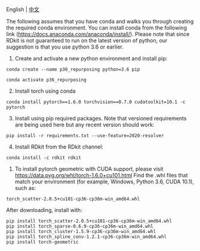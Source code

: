 English | [中文](installation_guide_CN.md)

The following assumes that you have conda and walks you through creating the required conda environment. You can install conda from the following link (https://docs.anaconda.com/anaconda/install/). 
Please note that since RDkit is not guaranteed to run on the latest version of python, our suggestion is that you use python 3.6 or earlier. 

1. Create and activate a new python environment and install pip:
````
conda create --name p36_repurposing python=3.6 pip
````
````
conda activate p36_repurposing
````

2. Install torch using conda
````
conda install pytorch==1.6.0 torchvision==0.7.0 cudatoolkit=10.1 -c pytorch
````

3. Install using pip required packages. Note that versioned requirements are being used here but any recent version should work:
````
pip install -r requirements.txt --use-feature=2020-resolver
````

4. Install RDkit from the RDkit channel:
````
conda install -c rdkit rdkit
````


1. To install pytorch geometric with CUDA support, please visit https://data.pyg.org/whl/torch-1.6.0+cu101.html
Find the .whl files that match your environment (for example, Windows, Python 3.6, CUDA 10.1), such as:
```
torch_scatter-2.0.5+cu101-cp36-cp36m-win_amd64.whl
```

After downloading, install with:
````
pip install torch_scatter-2.0.5+cu101-cp36-cp36m-win_amd64.whl
pip install torch_sparse-0.6.9-cp36-cp36m-win_amd64.whl
pip install torch_cluster-1.5.9-cp36-cp36m-win_amd64.whl
pip install torch_spline_conv-1.2.1-cp36-cp36m-win_amd64.whl
pip install torch-geometric
````